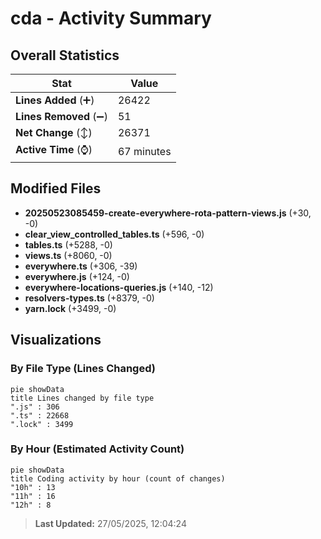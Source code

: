 # cda - Activity Summary 

## Overall Statistics

| Stat                   | Value                                                             |
| ---------------------- | ----------------------------------------------------------------- |
| **Lines Added** (➕)   | 26422                                          |
| **Lines Removed** (➖) | 51                                        |
| **Net Change** (↕)    | 26371                |
| **Active Time** (⌚)   | 67 minutes |


## Modified Files
- **20250523085459-create-everywhere-rota-pattern-views.js** (+30, -0)
- **clear_view_controlled_tables.ts** (+596, -0)
- **tables.ts** (+5288, -0)
- **views.ts** (+8060, -0)
- **everywhere.ts** (+306, -39)
- **everywhere.js** (+124, -0)
- **everywhere-locations-queries.js** (+140, -12)
- **resolvers-types.ts** (+8379, -0)
- **yarn.lock** (+3499, -0)

## Visualizations

### By File Type (Lines Changed)

```mermaid
pie showData
title Lines changed by file type
".js" : 306
".ts" : 22668
".lock" : 3499
```

### By Hour (Estimated Activity Count)

```mermaid
pie showData
title Coding activity by hour (count of changes)
"10h" : 13
"11h" : 16
"12h" : 8
```


> **Last Updated:** 27/05/2025, 12:04:24